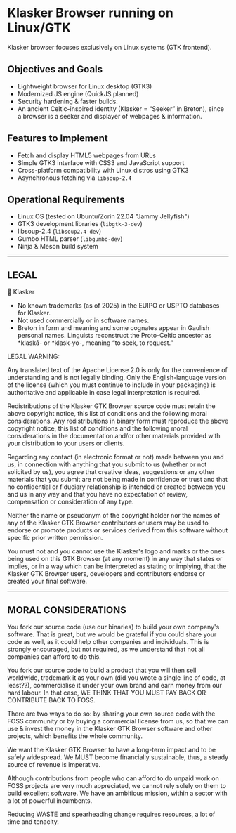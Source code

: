 # Klasker Browser running on Linux/GTK

Klasker browser focuses exclusively on Linux systems (GTK frontend).

## Objectives and Goals
- Lightweight browser for Linux desktop (GTK3)
- Modernized JS engine (QuickJS planned)
- Security hardening & faster builds.
- An ancient Celtic-inspired identity (Klasker = “Seeker” in Breton), since a browser is a seeker and displayer of webpages & information.

## Features to Implement

- Fetch and display HTML5 webpages from URLs
- Simple GTK3 interface with CSS3 and JavaScript support
- Cross-platform compatibility with Linux distros using GTK3
- Asynchronous fetching via `libsoup-2.4`

## Operational Requirements

- Linux OS (tested on Ubuntu/Zorin 22.04 "Jammy Jellyfish")
- GTK3 development libraries (`libgtk-3-dev`)
- libsoup-2.4 (`libsoup2.4-dev`)
- Gumbo HTML parser (`libgumbo-dev`)
- Ninja & Meson build system

****************************************************************************************************

## LEGAL

🔹 Klasker

- No known trademarks (as of 2025) in the EUIPO or USPTO databases for Klasker.
- Not used commercially or in software names.
- Breton in form and meaning and some cognates appear in Gaulish personal names. Linguists reconstruct the Proto-Celtic ancestor as *klaskā- or *klask-yo-, meaning “to seek, to request.”

LEGAL WARNING:

Any translated text of the Apache License 2.0 is only for the convenience of
understanding and is not legally binding. Only the English-language version
of the license (which you must continue to include in your packaging) is
authoritative and applicable in case legal interpretation is required.

Redistributions of the Klasker GTK Browser source code must retain the above
copyright notice, this list of conditions and the following moral considerations.
Any redistributions in binary form must reproduce the above copyright notice, this
list of conditions and the following moral considerations in the documentation
and/or other materials provided with your distribution to your users or clients.

Regarding any contact (in electronic format or not) made between you and us,
in connection with anything that you submit to us (whether or not solicited by us),
you agree that creative ideas, suggestions or any other materials that you submit
are not being made in confidence or trust and that no confidential or fiduciary
relationship is intended or created between you and us in any way and that
you have no expectation of review, compensation or consideration of any type.

Neither the name or pseudonym of the copyright holder nor the names of any of the
Klasker GTK Browser contributors or users may be used to endorse or promote products
or services derived from this software without specific prior written permission.

You must not and you cannot use the Klasker's logo and marks or the ones being used
on this GTK Browser (at any moment) in any way that states or implies, or in a way
which can be interpreted as stating or implying, that the Klasker GTK Browser
users, developers and contributors endorse or created your final software.

****************************************************************************************************

## MORAL CONSIDERATIONS

You fork our source code (use our binaries) to build your own company's software.
That is great, but we would be grateful if you could share your code as well,
as it could help other companies and individuals. This is strongly encouraged,
but not required, as we understand that not all companies can afford to do this.

You fork our source code to build a product that you will then sell worldwide,
trademark it as your own (did you wrote a single line of code, at least??),
commercialise it under your own brand and earn money from our hard labour.
In that case, WE THINK THAT YOU MUST PAY BACK OR CONTRIBUTE BACK TO FOSS.

There are two ways to do so: by sharing your own source code with the FOSS community
or by buying a commercial license from us, so that we can use & invest the money in
the Klasker GTK Browser software and other projects, which benefits the whole community.

We want the Klasker GTK Browser to have a long-term impact and to be safely widespread.
We MUST become financially sustainable, thus, a steady source of revenue is imperative.

Although contributions from people who can afford to do unpaid work on FOSS projects
are very much appreciated, we cannot rely solely on them to build excellent software.
We have an ambitious mission, within a sector with a lot of powerful incumbents.

Reducing WASTE and spearheading change requires resources, a lot of time and tenacity.

